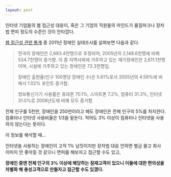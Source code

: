 ```yaml
---
layout: post
---
```


인터넷 기업들의 웹 접근성 대응이, 혹은 그 기업의 직원들의 마인드가 품질마크나 장차법 면피 정도의 수준인 것이 안타깝다.

[웹 접근성 관련 통계](http://jhyun.wordpress.com/2010/06/22/%EC%9B%B9-%EC%A0%91%EA%B7%BC%EC%84%B1-%EA%B4%80%EB%A0%A8-%ED%86%B5%EA%B3%84-%EC%9E%A5%EC%95%A0%EC%9D%B8-%ED%98%84%ED%99%A9-%EC%A0%91%EA%B7%BC%EC%84%B1-%EB%93%B1/) 중 2011년 장애인 실태조사를 살펴보면 다음과 같다.

> 전국의 장애인은 2,683.4천명으로 추정되어, 2005년의 2,148.6천명에 비해 534.7천명이 증가함. 이 중 지역사회에 거주하고 있는 재가장애인은 2,611.1천명이며, 시설에 거주하고 있는 장애인은 72.3천명임.
> 
> 장애인 출현율(인구 100명당 장애인 수)은 5.61%로서 2005년의 4.59%에 비해서 1.02% 포인트 증가함.
>
> 정보통신기기 사용률은 휴대폰 70.1%, 스마트폰 7.2%, 컴퓨터 31.3%, 인터넷 31.0%로 2008년도에 비해 모두 증가함

전체 인구를 5천만, 장애인을 250만이라고 해도 장애인은 전체 인구의 5%를 차지한다. 컴퓨터나 인터넷 사용비율은 1/3을 밑돈다. 적어도 3% 이상이 컴퓨터나 인터넷을 사용하지 않는다는 뜻이다.

이 정보를 해석할 때…

인터넷을 사용하는 장애인이 고작 1% 남짓이지만 장차법 대응 안하면 벌금 물고 회사 이미지 안 좋아질 것 같으니 면피를 해보자고 접근할 수도 있고,

**장애인 중엔 전체 인구의 3% 이상에 해당하는 잠재고객이 있으니 이들에 대한 편의성을 차별화 해 충성고객으로 만들자고 접근할 수도 있겠다.**
